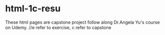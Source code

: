 # html-1c-resu
These html pages are capstone project follow along Dr.Angela Yu's course on Udemy. //e refer to exercise, c refer to capstone
